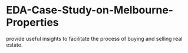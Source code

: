 # EDA-Case-Study-on-Melbourne-Properties
provide useful insights to facilitate the process of buying and selling real estate.
